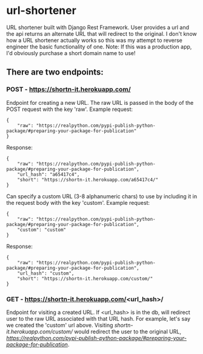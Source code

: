# url-shortener

URL shortener built with Django Rest Framework. User provides a url and the api returns an alternate URL that will redirect to the original.
I don't know how a URL shortener actually works so this was my attempt to reverse engineer the basic functionality of one. Note: If this was a production app, I'd obviously purchase a short domain name to use!

## There are two endpoints:

### POST - https://shortn-it.herokuapp.com/
Endpoint for creating a new URL. The raw URL is passed in the body of the POST request with the key 'raw'. Example request:
```
{
    "raw": "https://realpython.com/pypi-publish-python-package/#preparing-your-package-for-publication"
}
```
Response:
```
{
    "raw": "https://realpython.com/pypi-publish-python-package/#preparing-your-package-for-publication",
    "url_hash": "a65417c4",
    "short": "https://shortn-it.herokuapp.com/a65417c4/"
}
```
Can specify a custom URL (3-8 alphanumeric chars) to use by including it in the request body with the key 'custom'. Example request:
```
{
    "raw": "https://realpython.com/pypi-publish-python-package/#preparing-your-package-for-publication",
    "custom": "custom"
}
```
Response:
```
{
    "raw": "https://realpython.com/pypi-publish-python-package/#preparing-your-package-for-publication",
    "url_hash": "custom",
    "short": "https://shortn-it.herokuapp.com/custom/"
}
```
### GET - https://shortn-it.herokuapp.com/<url_hash>/
Endpoint for visiting a created URL. If <url_hash> is in the db, will redirect user to the raw URL associated with that URL hash. For example,
let's say we created the 'custom' url above. Visiting *shortn-it.herokuapp.com/custom/* would redirect the user to the original URL,
*https://realpython.com/pypi-publish-python-package/#preparing-your-package-for-publication*.
